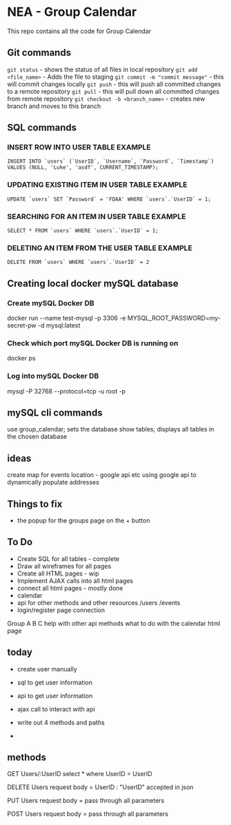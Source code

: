 # NEA - Group Calendar

This repo contains all the code for Group Calendar

## Git commands

`git status` - shows the status of all files in local repository
`git add <file_name>` - Adds the file to staging
`git commit -m "commit message"` - this will commit changes locally
`git push` - this will push all committed changes to a remote repository
`git pull` - this will pull down all committed changes from remote repository
`git checkout -b <branch_name>` - creates new branch and moves to this branch


## SQL commands

### INSERT ROW INTO USER TABLE EXAMPLE

```INSERT INTO `users` (`UserID`, `Username`, `Password`, `Timestamp`) VALUES (NULL, 'Luke', 'asdf', CURRENT_TIMESTAMP);```

### UPDATING EXISTING ITEM IN USER TABLE EXAMPLE

```UPDATE `users` SET `Password` = 'FDAA' WHERE `users`.`UserID` = 1;```

### SEARCHING FOR AN ITEM IN USER TABLE EXAMPLE

```SELECT * FROM `users` WHERE `users`.`UserID` = 1;```

### DELETING AN ITEM FROM THE USER TABLE EXAMPLE

```DELETE FROM `users` WHERE `users`.`UserID` = 2```

## Creating local docker mySQL database

### Create mySQL Docker DB
docker run --name test-mysql -p 3306 -e MYSQL_ROOT_PASSWORD=my-secret-pw -d mysql:latest

### Check which port mySQL Docker DB is running on
docker ps

### Log into mySQL Docker DB
mysql -P 32768 --protocol=tcp -u root -p

## mySQL cli commands
use group_calendar;  sets the database 
show tables;  displays all tables in the chosen database

## ideas
create map for events location - google api etc
using google api to dynamically populate addresses

## Things to fix
* the popup for the groups page on the + button

## To Do
* Create SQL for all tables - complete
* Draw all wireframes for all pages
* Create all HTML pages - wip
* Implement AJAX calls into all html pages
* connect all html pages - mostly done
* calendar
* api for other methods and other resources     /users     /events
* login/register page connection

Group A B C
help with other api methods
what to do with the calendar html page



## today
* create user manually
* sql to get user information
* api to get user information
* ajax call to interact with api

* write out 4 methods and paths
* 

## methods

GET Users/:UserID
select * where UserID = UserID

DELETE Users
request body = UserID : "UserID"     accepted in json

PUT Users
request body = pass through all parameters

POST Users
request body = pass through all parameters

